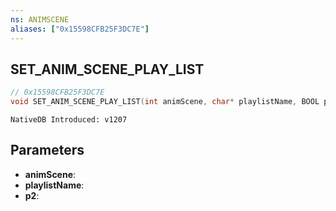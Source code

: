 ```yaml
---
ns: ANIMSCENE
aliases: ["0x15598CFB25F3DC7E"]
---
```

## SET_ANIM_SCENE_PLAY_LIST

```c
// 0x15598CFB25F3DC7E
void SET_ANIM_SCENE_PLAY_LIST(int animScene, char* playlistName, BOOL p2);
```

```
NativeDB Introduced: v1207
```

## Parameters
* **animScene**:
* **playlistName**:
* **p2**:
